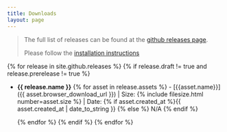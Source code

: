 ```yaml
---
title: Downloads
layout: page
---
```


> The full list of releases can be found at the  [github releases page](https://github.com/ASStoredProcedures/ASStoredProcedures/releases).
> 
> Please follow the [installation instructions](/Installation-Instructions)

{% for release in  site.github.releases %} 
{% if release.draft != true and release.prerelease != true %}
- **{{ release.name }}**
    {% for asset in release.assets %} - [{{asset.name}}]({{ asset.browser_download_url }}) \| Size: {% include filesize.html number=asset.size %} \| Date: {% if asset.created_at  %}{{ asset.created_at | date_to_string }} {% else %} N/A {% endif %}

    {% endfor %}
    {% endif %}
{% endfor %}

